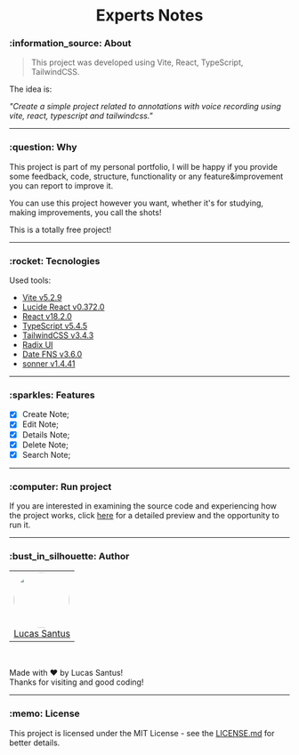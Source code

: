 <h1 align="center">Experts Notes</h1>

<h3 id="about">:information_source: About</h3>

> This project was developed using Vite, React, TypeScript, TailwindCSS.

The idea is:

_"Create a simple project related to annotations with voice recording using vite, react, typescript and tailwindcss."_

---

<h3 id="why">:question: Why</h3>

This project is part of my personal portfolio, I will be happy if you provide some feedback, code, structure, functionality or any feature&improvement you can report to improve it.

You can use this project however you want, whether it's for studying, making improvements, you call the shots!

This is a totally free project!

---

<h3 id="tecnologies">:rocket: Tecnologies</h3>

Used tools:

- [Vite v5.2.9](https://vitejs.dev/)
- [Lucide React v0.372.0](https://lucide.dev/)
- [React v18.2.0](https://pt-br.reactjs.org/)
- [TypeScript v5.4.5](https://www.typescriptlang.org/)
- [TailwindCSS v3.4.3](https://tailwindcss.com/docs/installation)
- [Radix UI](https://www.radix-ui.com/)
- [Date FNS v3.6.0](https://date-fns.org/)
- [sonner v1.4.41]([https://react-hook-form.com/](https://sonner.emilkowal.ski/))

---

<h3 id="funcionalidades">:sparkles: Features</h3>

- [X] Create Note;
- [x] Edit Note;
- [x] Details Note;
- [X] Delete Note;
- [X] Search Note;

---

<h3 id="running">:computer: Run project</h3>

If you are interested in examining the source code and experiencing how the project works, click <a href="/RUNNING.md">here</a> for a detailed preview and the opportunity to run it.

---

<h3 id="author">:bust_in_silhouette: Author</h3>

<table>
	<tr>
		<td>
			<div> 
				<a href="https://github.com/LucasSantus">
					<img style="border-radius: 50%;" src="https://github.com/LucasSantus.png" width="100px;" alt=""/>
					<br />
					Lucas Santus
				</a>
			</div>
		</td>
	</tr>
</table>
<br />

Made with ❤️ by Lucas Santus!<br />
Thanks for visiting and good coding!<br />

---

<h3 id="license">:memo: License</h3>

This project is licensed under the MIT License - see the [LICENSE.md](https://github.com/LucasSantus/experts-note/blob/master/LICENSE) for better details.
